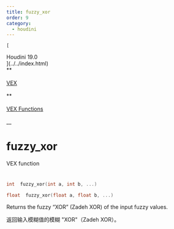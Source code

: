 ```yaml
---
title: fuzzy_xor
order: 9
category:
  - houdini
---
```

    
    [  
Houdini 19.0  
](../../index.html)  
**  
[  
VEX  
](../index.html)  
**  
[  
VEX Functions  
](index.html)  
\_\_

# fuzzy_xor

VEX function

#

```c
int  fuzzy_xor(int a, int b, ...)
```

```c
float  fuzzy_xor(float a, float b, ...)
```

Returns the fuzzy “XOR” (Zadeh XOR) of the input fuzzy values.

返回输入模糊值的模糊 "XOR"（Zadeh XOR）。
